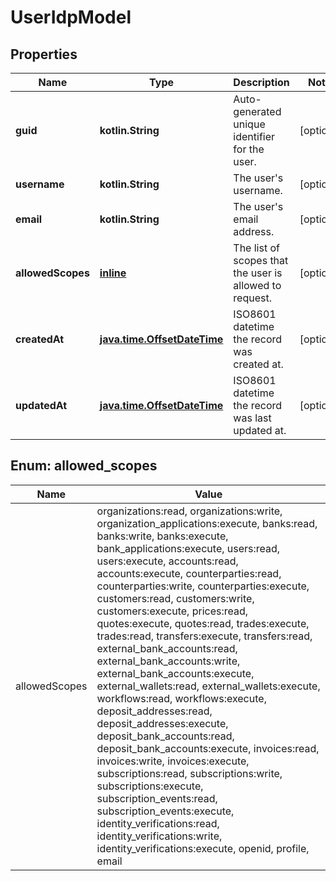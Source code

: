 
# UserIdpModel

## Properties
Name | Type | Description | Notes
------------ | ------------- | ------------- | -------------
**guid** | **kotlin.String** | Auto-generated unique identifier for the user. |  [optional]
**username** | **kotlin.String** | The user&#39;s username. |  [optional]
**email** | **kotlin.String** | The user&#39;s email address. |  [optional]
**allowedScopes** | [**inline**](#kotlin.collections.Set&lt;AllowedScopes&gt;) | The list of scopes that the user is allowed to request. |  [optional]
**createdAt** | [**java.time.OffsetDateTime**](java.time.OffsetDateTime.md) | ISO8601 datetime the record was created at. |  [optional]
**updatedAt** | [**java.time.OffsetDateTime**](java.time.OffsetDateTime.md) | ISO8601 datetime the record was last updated at. |  [optional]


<a name="kotlin.collections.Set<AllowedScopes>"></a>
## Enum: allowed_scopes
Name | Value
---- | -----
allowedScopes | organizations:read, organizations:write, organization_applications:execute, banks:read, banks:write, banks:execute, bank_applications:execute, users:read, users:execute, accounts:read, accounts:execute, counterparties:read, counterparties:write, counterparties:execute, customers:read, customers:write, customers:execute, prices:read, quotes:execute, quotes:read, trades:execute, trades:read, transfers:execute, transfers:read, external_bank_accounts:read, external_bank_accounts:write, external_bank_accounts:execute, external_wallets:read, external_wallets:execute, workflows:read, workflows:execute, deposit_addresses:read, deposit_addresses:execute, deposit_bank_accounts:read, deposit_bank_accounts:execute, invoices:read, invoices:write, invoices:execute, subscriptions:read, subscriptions:write, subscriptions:execute, subscription_events:read, subscription_events:execute, identity_verifications:read, identity_verifications:write, identity_verifications:execute, openid, profile, email



